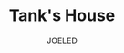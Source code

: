 ---
media: "images/rounds/round_1/tanks_house.png"
media_type: image
type: art
title: Tank's House
author: [JOELED]
desc: A small house build by Tank Transfer. This would later become a makeshift toxins lab after an indoor heating accident.
---